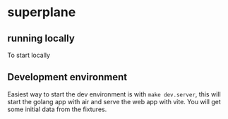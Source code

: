 # superplane

## running locally

To start locally 

## Development environment

Easiest way to start the dev environment is with `make dev.server`, this will start the golang app with air and serve the web app with vite. You will get some initial data from the fixtures.

